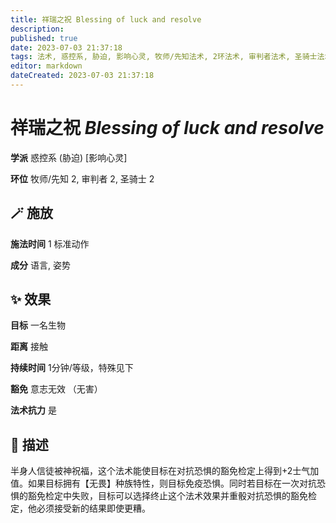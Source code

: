 ```yaml
---
title: 祥瑞之祝 Blessing of luck and resolve
description: 
published: true
date: 2023-07-03 21:37:18
tags: 法术, 惑控系, 胁迫, 影响心灵, 牧师/先知法术, 2环法术, 审判者法术, 圣骑士法术
editor: markdown
dateCreated: 2023-07-03 21:37:18
---
```


# **祥瑞之祝** *Blessing of luck and resolve*

**学派** 惑控系 (胁迫) \[影响心灵\] 

**环位** 牧师/先知 2, 审判者 2, 圣骑士 2

## 🪄 施放

**施法时间** 1 标准动作

**成分** 语言, 姿势

## ✨ 效果 

**目标** 一名生物 

**距离** 接触  

**持续时间** 1分钟/等级，特殊见下 

**豁免** 意志无效 （无害）

**法术抗力** 是

## 📖 描述

半身人信徒被神祝福，这个法术能使目标在对抗恐惧的豁免检定上得到+2士气加值。如果目标拥有【无畏】种族特性，则目标免疫恐惧。同时若目标在一次对抗恐惧的豁免检定中失败，目标可以选择终止这个法术效果并重骰对抗恐惧的豁免检定，他必须接受新的结果即使更糟。
    